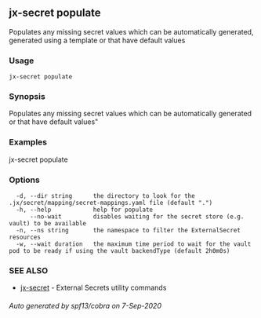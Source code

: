 ## jx-secret populate

Populates any missing secret values which can be automatically generated, generated using a template or that have default values

### Usage

```
jx-secret populate
```

### Synopsis

Populates any missing secret values which can be automatically generated or that have default values"

### Examples

  jx-secret populate

### Options

```
  -d, --dir string      the directory to look for the .jx/secret/mapping/secret-mappings.yaml file (default ".")
  -h, --help            help for populate
      --no-wait         disables waiting for the secret store (e.g. vault) to be available
  -n, --ns string       the namespace to filter the ExternalSecret resources
  -w, --wait duration   the maximum time period to wait for the vault pod to be ready if using the vault backendType (default 2h0m0s)
```

### SEE ALSO

* [jx-secret](jx-secret.md)	 - External Secrets utility commands

###### Auto generated by spf13/cobra on 7-Sep-2020

